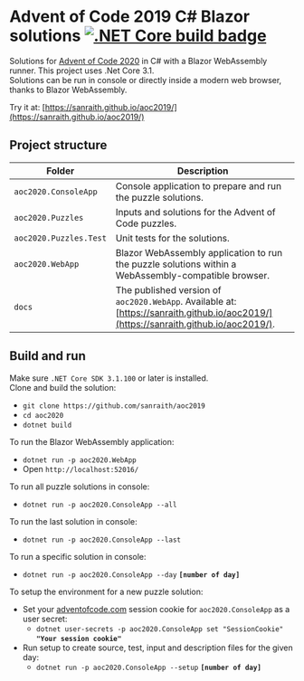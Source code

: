 # Advent of Code 2019 C# Blazor solutions [![.NET Core build badge](https://github.com/sanraith/aoc2020/workflows/.NET%20Core/badge.svg)](https://github.com/sanraith/aoc2020/actions)

Solutions for [Advent of Code 2020](https://adventofcode.com/2020) in C# with a Blazor WebAssembly runner. This project uses .Net Core 3.1.  
Solutions can be run in console or directly inside a modern web browser, thanks to Blazor WebAssembly.

Try it at: [https://sanraith.github.io/aoc2019/](https://sanraith.github.io/aoc2019/)

## Project structure

| Folder                 | Description
| ---                    | ---
| `aoc2020.ConsoleApp`   | Console application to prepare and run the puzzle solutions.
| `aoc2020.Puzzles`      | Inputs and solutions for the Advent of Code puzzles.
| `aoc2020.Puzzles.Test` | Unit tests for the solutions.
| `aoc2020.WebApp`       | Blazor WebAssembly application to run the puzzle solutions within a WebAssembly-compatible browser.
| `docs`                 | The published version of `aoc2020.WebApp`. Available at: [https://sanraith.github.io/aoc2019/](https://sanraith.github.io/aoc2019/).

## Build and run

Make sure `.NET Core SDK 3.1.100` or later is installed.  
Clone and build the solution:

- `git clone https://github.com/sanraith/aoc2019`
- `cd aoc2020`
- `dotnet build`

To run the Blazor WebAssembly application:

- `dotnet run -p aoc2020.WebApp`
- Open `http://localhost:52016/`

To run all puzzle solutions in console:

- `dotnet run -p aoc2020.ConsoleApp --all`

To run the last solution in console:

- `dotnet run -p aoc2020.ConsoleApp --last`

To run a specific solution in console:

- `dotnet run -p aoc2020.ConsoleApp --day` **`[number of day]`**

To setup the environment for a new puzzle solution:

- Set your [adventofcode.com](https://adventofcode.com) session cookie for `aoc2020.ConsoleApp` as a user secret:
  - `dotnet user-secrets -p aoc2020.ConsoleApp set "SessionCookie"` **`"Your session cookie"`**
- Run setup to create source, test, input and description files for the given day:
  - `dotnet run -p aoc2020.ConsoleApp --setup` **`[number of day]`**
